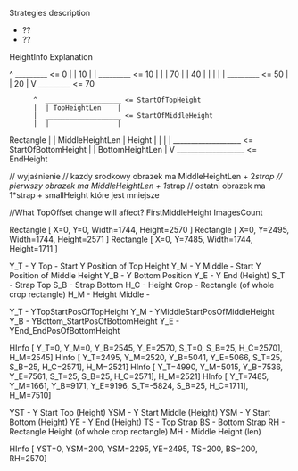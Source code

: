 Strategies description
 - ??
 - ??

HeightInfo Explanation

   ^  _________ <= 0
   |  |  10   |
   |  _________ <= 10
   |  |       |
70 |  |  40   |
   |  |       |
   |  _________ <= 50
   |  |  20   |
   V  _________ <= 70

          ^  ___________________ <= StartOfTopHeight
          |  | TopHeightLen    |
          |  ___________________ <= StartOfMiddleHeight
          |  |                 |
Rectangle |  | MiddleHeightLen |
  Height  |  |                 |
          |  ___________________ <= StartOfBottomHeight
          |  | BottomHeightLen |
          V  ___________________ <= EndHeight

// wyjaśnienie
// kazdy srodkowy obrazek ma MiddleHeightLen + 2*strap
// pierwszy obrazek ma MiddleHeightLen + 1*strap 
// ostatni obrazek ma 1*strap + smallHeight które jest mniejsze

//What TopOffset change will affect?
FirstMiddleHeight
ImagesCount

Rectangle [ X=0, Y=0, Width=1744, Height=2570 ]
Rectangle [ X=0, Y=2495, Width=1744, Height=2571 ]
Rectangle [ X=0, Y=7485, Width=1744, Height=1711 ]

Y_T - Y Top - Start Y Position of Top Height
Y_M - Y Middle - Start Y Position of Middle Height
Y_B - Y Bottom Position
Y_E - Y End (Height)
S_T - Strap Top
S_B - Strap Bottom
H_C - Height Crop - Rectangle  (of whole crop rectangle)
H_M - Height Middle -

Y_T - YTopStartPosOfTopHeight
Y_M - YMiddleStartPosOfMiddleHeight
Y_B - YBottom_StartPosOfBottomHeight
Y_E - YEnd_EndPosOfBottomHeight

HInfo [ Y_T=0, Y_M=0, Y_B=2545, Y_E=2570, S_T=0, S_B=25, H_C=2570], H_M=2545]
HInfo [ Y_T=2495, Y_M=2520, Y_B=5041, Y_E=5066, S_T=25, S_B=25, H_C=2571], H_M=2521]
HInfo [ Y_T=4990, Y_M=5015, Y_B=7536, Y_E=7561, S_T=25, S_B=25, H_C=2571], H_M=2521]
HInfo [ Y_T=7485, Y_M=1661, Y_B=9171, Y_E=9196, S_T=-5824, S_B=25, H_C=1711], H_M=7510]

YST - Y Start Top (Height)
YSM - Y Start Middle (Height)
YSM - Y Start Bottom (Height)
YE - Y End (Height)
TS - Top Strap
BS - Bottom Strap
RH - Rectangle Height (of whole crop rectangle)
MH - Middle Height (len)

HInfo [ YST=0, YSM=200, YSM=2295, YE=2495, TS=200, BS=200, RH=2570]
